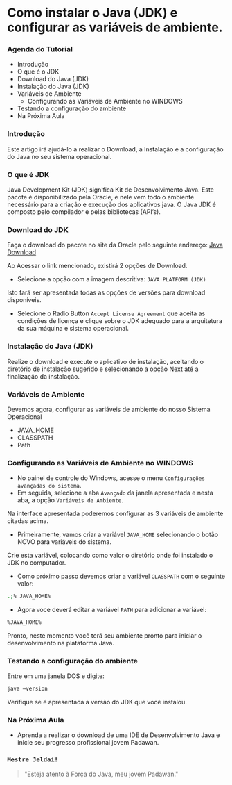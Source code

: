 # Como instalar o Java (JDK) e configurar as variáveis de ambiente.

### Agenda do Tutorial
  - Introdução
  - O que é o JDK
  - Download do Java (JDK)
  - Instalação do Java (JDK)
  - Variáveis de Ambiente
    - Configurando as Variáveis de Ambiente no WINDOWS
  - Testando a configuração do ambiente
  - Na Próxima Aula

### Introdução
Este artigo irá ajudá-lo a realizar o Download, a Instalação e a configuração do Java no seu sistema operacional. 

### O que é JDK
Java Development Kit (JDK) significa Kit de Desenvolvimento Java. Este pacote é disponibilizado pela Oracle, e nele vem todo o ambiente necessário para a criação e execução dos aplicativos java. 
O Java JDK é composto pelo compilador e pelas bibliotecas (API’s).

### Download do JDK
Faça o download do pacote no site da Oracle pelo seguinte endereço: [Java Download][oracle]

Ao Acessar o link mencionado, existirá 2 opções de Download.
- Selecione a opção com a imagem descritiva: `JAVA PLATFORM (JDK)`

Isto fará ser apresentada todas as opções de versões para download disponíveis.
- Selecione o Radio Button `Accept License Agreement` que aceita as condições de licença e clique sobre o JDK adequado para a arquitetura da sua máquina e sistema operacional.

### Instalação do Java (JDK)
Realize o download e execute o aplicativo de instalação, aceitando o diretório de instalação sugerido e selecionando a opção Next até a finalização da instalação.

### Variáveis de Ambiente
Devemos agora, configurar as variáveis de ambiente do nosso Sistema Operacional
* JAVA_HOME
* CLASSPATH
* Path

### Configurando as Variáveis de Ambiente no WINDOWS
- No painel de controle do Windows, acesse o menu `Configurações avançadas do sistema`.
- Em seguida, selecione a aba `Avançado` da janela apresentada e nesta aba, a opção `Variáveis de
Ambiente`.

Na interface apresentada poderemos configurar as 3 variáveis de ambiente citadas acima.

- Primeiramente, vamos criar a variável `JAVA_HOME` selecionando o botão NOVO para variáveis do sistema.

Crie esta variável, colocando como valor o diretório onde foi instalado o JDK no computador.
- Como próximo passo devemos criar a variável `CLASSPATH` com o seguinte valor:
```sh
.;% JAVA_HOME%
```
- Agora voce deverá editar a variável `PATH` para adicionar a variável:
```sh
%JAVA_HOME%
```
Pronto, neste momento você terá seu ambiente pronto para iniciar o desenvolvimento na plataforma Java.

### Testando a configuração do ambiente
Entre em uma janela DOS e digite:
```sh
java –version
```
Verifique se é apresentada a versão do JDK que você instalou.

### Na Próxima Aula
* Aprenda a realizar o download de uma IDE de Desenvolvimento Java e inicie seu progresso profissional jovem Padawan.

### `Mestre Jeldai!`
> "Esteja atento à Força do Java, meu jovem Padawan."

[oracle]: <http://www.oracle.com/technetwork/java/javase/downloads/index.html>
   

